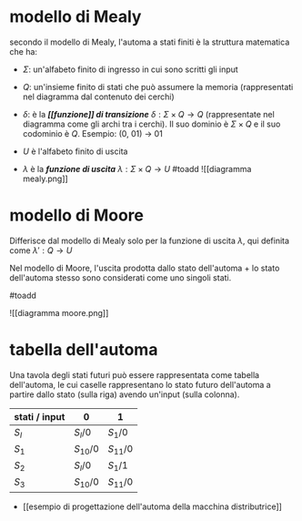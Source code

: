 # modello di Mealy
secondo il modello di Mealy, l'automa a stati finiti è la struttura matematica che ha:

- $\Sigma$: un'alfabeto finito di ingresso in cui sono scritti gli input
- $Q$: un'insieme finito di stati che può assumere la memoria (rappresentati nel diagramma dal contenuto dei cerchi)
- $\delta$: è la ***[[funzione]] di transizione*** $\delta: \Sigma \times Q \rightarrow Q$ (rappresentate nel diagramma come gli archi tra i cerchi). Il suo dominio è $\Sigma \times Q$ e il suo codominio è $Q$.
Esempio: (0, 01) -> 01

- $U$ è l'alfabeto finito di uscita
- $\lambda$ è la ***funzione di uscita*** $\lambda: \Sigma \times Q \rightarrow U$
#toadd 
![[diagramma mealy.png]]
# modello di Moore
Differisce dal modello di Mealy solo per la funzione di uscita $\lambda$,  qui definita come $\lambda ': Q \rightarrow U$

Nel modello di Moore, l'uscita prodotta dallo stato dell'automa + lo stato dell'automa stesso sono considerati come uno singoli stati.

#toadd

![[diagramma moore.png]]
# tabella dell'automa
Una tavola degli stati futuri può essere rappresentata come tabella dell'automa, le cui caselle rappresentano lo stato futuro dell'automa a partire dallo stato (sulla riga) avendo un'input (sulla colonna).

| stati / input | 0          | 1          |
| ------------- | ---------- | ---------- |
| $S_{I}$       | $S_{I}/0$  | $S_{1}/0$  |
| $S_{1}$       | $S_{10}/0$ | $S_{11}/0$ |
| $S_{2}$       | $S_{I}/0$  | $S_{1}/1$  |
| $S_{3}$       | $S_{10}/0$ | $S_{11}/0$ |

- [[esempio di progettazione dell'automa della macchina distributrice]]